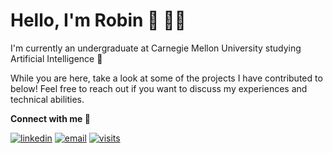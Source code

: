 # Hello, I'm Robin 👋 👨‍💻

I'm currently an undergraduate at Carnegie Mellon University studying Artificial Intelligence 🤖 

While you are here, take a look at some of the projects I have contributed to below! Feel free to reach out if you want to discuss my experiences and technical abilities.

<b>Connect with me 💬</b>


[![linkedin](https://img.shields.io/badge/-@robinhan-blue?style=flat-square&logo=LinkedIn)](https://www.linkedin.com/in/r-han/) [![email](https://img.shields.io/badge/-robinh@andrew.cmu.edu-c14438?style=flat-square&logo=Gmail&logoColor=white&link=mailto:ed@ward.li)](mailto:robinh@andrew.cmu.edu) [![visits](https://badges.pufler.dev/visits/rhansolo/rhansolo?style=flat-square)](https://badges.pufler.dev)
